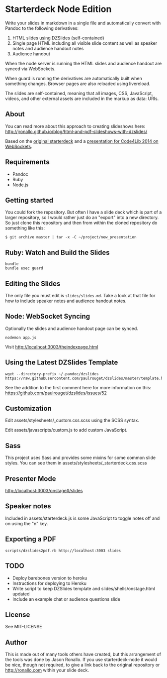 # Starterdeck Node Edition

Write your slides in markdown in a single file and automatically convert with Pandoc to the following derivatives:

1. HTML slides using DZSlides (self-contained)
2. Single page HTML including all visible slide content as well as speaker notes and audience handout notes
3. Audience handout

When the node server is running the HTML slides and audience handout are synced via WebSockets.

When guard is running the derivatives are automatically built when something changes. Browser pages are also reloaded using livereload.

The slides are self-contained, meaning that all images, CSS, JavaScript, videos, and other external assets are included in the markup as data: URIs.

## About

You can read more about this approach to creating slideshows here: <http://jronallo.github.io/blog/html-and-pdf-slideshows-with-dzslides/>

Based on the [original starterdeck](https://github.com/jronallo/starterdeck) and a [presentation for Code4Lib 2014 on WebSockets](http://ronallo.com/presentations/code4lib-2014-websockets/).


## Requirements

- Pandoc
- Ruby
- Node.js

## Getting started

You could fork the repository. But often I have a slide deck which is part of a larger repository, so I would rather just do an "export" into a new directory. So just clone this repository and then from within the cloned repository do something like this:

```
$ git archive master | tar -x -C ~/project/new_presentation
```

## Ruby: Watch and Build the Slides

```
bundle
bundle exec guard
```

## Editing the Slides

The only file you must edit is `slides/slides.md`. Take a look at that file for how to include speaker notes and audience handout notes.

## Node: WebSocket Syncing

Optionally the slides and audience handout page can be synced.

```
nodemon app.js
```

Visit <http://localhost:3003/theindexpage.html>

## Using the Latest DZSlides Template

```
wget --directory-prefix ~/.pandoc/dzslides https://raw.githubusercontent.com/paulrouget/dzslides/master/template.html
```

See the addition to the first comment here for more information on this: <https://github.com/paulrouget/dzslides/issues/52>

## Customization

Edit assets/stylesheets/_custom.css.scss using the SCSS syntax.

Edit assets/javascripts/custom.js to add custom JavaScript.

## Sass

This project uses Sass and provides some mixins for some common slide styles. You can see them in assets/stylesheets/_starterdeck.css.scss

## Presenter Mode

<http://localhost:3003/onstage#/slides>

## Speaker notes

Included in assets/starterdeck.js is some JavaScript to toggle notes off and on using the "n" key.

## Exporting a PDF

`scripts/dzslides2pdf.rb http://localhost:3003 slides`

## TODO

- Deploy barebones version to heroku
- Instructions for deploying to Heroku
- Write script to keep DZSlides template and slides/shells/onstage.html updated
- Include an example chat or audience questions slide

## License

See MIT-LICENSE

## Author

This is made out of many tools others have created, but this arrangement of the tools was done by Jason Ronallo. If you use starterdeck-node it would be nice, though not required, to give a link back to the original repository or <http://ronallo.com> within your slide deck.
